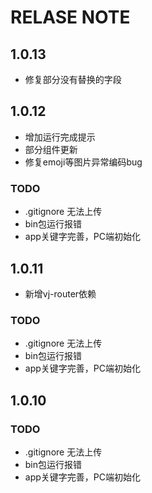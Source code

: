 # RELASE NOTE

## 1.0.13
  -  修复部分没有替换的字段
## 1.0.12
  -  增加运行完成提示
  -  部分组件更新
  -  修复emoji等图片异常编码bug

  ### TODO
  -  .gitignore 无法上传
  -  bin包运行报错
  -  app关键字完善，PC端初始化

## 1.0.11
  -  新增vj-router依赖
  
  ### TODO
  -  .gitignore 无法上传
  -  bin包运行报错
  -  app关键字完善，PC端初始化

## 1.0.10
  
  ### TODO
  -  .gitignore 无法上传
  -  bin包运行报错
  -  app关键字完善，PC端初始化